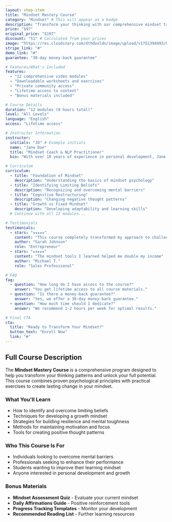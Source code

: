 ```yaml
---
layout: shop-item
title: "Mindset Mastery Course"
category: "Mindset" # This will appear as a badge
description: "Transform your thinking with our comprehensive mindset training program."
price: "$97"
original_price: "$197"
discount: "51" # Calculated from your prices
image: "https://res.cloudinary.com/dthdoxldn/image/upload/v1751394993/bestseller-card-20250701183427_zrn8lv.png"
stripe_link: "#"
demo_link: "#"
guarantee: "30-day money-back guarantee"

# Features/What's Included
features:
  - "12 comprehensive video modules"
  - "Downloadable worksheets and exercises"
  - "Private community access"
  - "Lifetime access to content"
  - "Bonus materials included"

# Course Details
duration: "12 modules (8 hours total)"
level: "All Levels"
language: "English"
access: "Lifetime access"

# Instructor Information
instructor:
  initials: "JD" # Example initials
  name: "Jane Doe"
  title: "Mindset Coach & NLP Practitioner"
  bio: "With over 10 years of experience in personal development, Jane has helped thousands transform their mindset and achieve their goals."

# Curriculum
curriculum:
  - title: "Foundation of Mindset"
    description: "Understanding the basics of mindset psychology"
  - title: "Identifying Limiting Beliefs"
    description: "Recognizing and overcoming mental barriers"
  - title: "Cognitive Restructuring"
    description: "Changing negative thought patterns"
  - title: "Growth vs Fixed Mindset"
    description: "Developing adaptability and learning skills"
  # Continue with all 12 modules...

# Testimonials
testimonials:
  - stars: "★★★★★"
    content: "This course completely transformed my approach to challenges"
    author: "Sarah Johnson"
    role: "Entrepreneur"
  - stars: "★★★★★"
    content: "The mindset tools I learned helped me double my income"
    author: "Michael T."
    role: "Sales Professional"

# FAQ
faq:
  - question: "How long do I have access to the course?"
    answer: "You get lifetime access to all course materials."
  - question: "Is there a money-back guarantee?"
    answer: "Yes, we offer a 30-day money-back guarantee."
  - question: "How much time should I dedicate?"
    answer: "We recommend 1-2 hours per week for optimal results."

# Final CTA
cta:
  title: "Ready to Transform Your Mindset?"
  button_text: "Enroll Now"
  link: "#"
---
```


## Full Course Description

The **Mindset Mastery Course** is a comprehensive program designed to help you transform your thinking patterns and unlock your full potential. This course combines proven psychological principles with practical exercises to create lasting change in your mindset.

### What You'll Learn

- How to identify and overcome limiting beliefs
- Techniques for developing a growth mindset
- Strategies for building resilience and mental toughness
- Methods for maintaining motivation and focus
- Tools for creating positive thought patterns

### Who This Course Is For

- Individuals looking to overcome mental barriers
- Professionals seeking to enhance their performance
- Students wanting to improve their learning mindset
- Anyone interested in personal development and growth

### Bonus Materials

- **Mindset Assessment Quiz** - Evaluate your current mindset
- **Daily Affirmations Guide** - Positive reinforcement tools
- **Progress Tracking Templates** - Monitor your development
- **Recommended Reading List** - Further learning resources

